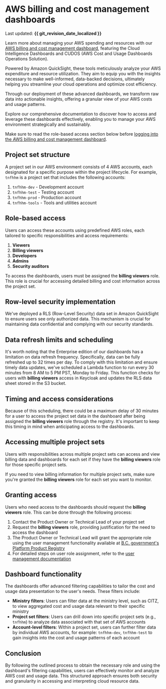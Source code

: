 # AWS billing and cost management dashboards

Last updated: **{{ git_revision_date_localized }}**

Learn more about  managing your AWS spending and resources with our [AWS billing and cost management dashboard](https://loginproxy.gov.bc.ca/auth/realms/public-cloud/protocol/saml/clients/amazon-qs), featuring the Cloud Intelligence Dashboards and CUDOS (AWS Cost and Usage Dashboards Operations Solution).

Powered by Amazon QuickSight, these tools meticulously analyze your AWS expenditure and resource utilization. They aim to equip you with the insights necessary to make well-informed, data-backed decisions, ultimately helping you streamline your cloud operations and optimize cost efficiency.

Through our deployment of these advanced dashboards, we transform raw data into actionable insights, offering a granular view of your AWS costs and usage patterns.

Explore our comprehensive documentation to discover how to access and leverage these dashboards effectively, enabling you to manage your AWS environment strategically and sustainably.

Make sure to read the role-based access section below before [logging into the AWS billing and cost management dashboard](https://loginproxy.gov.bc.ca/auth/realms/public-cloud/protocol/saml/clients/amazon-qs).

## Project set structure

A project set in our AWS environment consists of 4 AWS accounts, each designated for a specific purpose within the project lifecycle. For example, `tnfhhm` is a project set that includes the following accounts:

1. `tnfhhm-dev` - Development account
2. `tnfhhm-test` - Testing account
3. `tnfhhm-prod` - Production account
4. `tnfhhm-tools` - Tools and utilities account

## Role-based access

Users can access these accounts using predefined AWS roles, each tailored to specific responsibilities and access requirements:

1. **Viewers**
2. **Billing viewers**
3. **Developers**
4. **Admins**
5. **Security auditors**

To access the dashboards, users must be assigned the **billing viewers** role. This role is crucial for accessing detailed billing and cost information across the project set.

## Row-level security implementation
We've deployed a RLS (Row-Level Security) data set in Amazon QuickSight to ensure users see only authorized data. This mechanism is crucial for maintaining data confidential and complying with our security standards.

## Data refresh limits and scheduling
It's worth noting that the Enterprise edition of our dashboards has a limitation on data refresh frequency. Specifically, data can be fully refreshed up to 32 times per day. To comply with this limitation and ensure timely data updates, we've scheduled a Lambda function to run every 30 minutes from 8 AM to 5 PM PST, Monday to Friday. This function checks for users with **billing viewers** access in Keycloak and updates the RLS data sheet stored in the S3 bucket.

## Timing and access considerations
Because of this scheduling, there could be a maximum delay of 30 minutes for a user to access the project set data in the dashboard after being assigned the **billing viewers** role through the registry. It's important to keep this timing in mind when anticipating access to the dashboards.

## Accessing multiple project sets
Users with responsibilities across multiple project sets can access and view billing data and dashboards for each set if they have the **billing viewers** role for those specific project sets.

If you need to view billing information for multiple project sets, make sure you're granted the **billing viewers** role for each set you want to monitor.

## Granting access

Users who need access to the dashboards should request the **billing viewers** role. This can be done through the following process:

1. Contact the Product Owner or Technical Lead of your project set
2. Request the **billing viewers** role, providing justification for the need to access the dashboard
3. The Product Owner or Technical Lead will grant the appropriate role using the user management functionality available at [B.C. government's Platform Product Registry](https://registry.developer.gov.bc.ca/public-cloud/products/all)
4. For detailed steps on user role assignment, refer to the [user management documentation](https://developer.gov.bc.ca/docs/default/component/public-cloud-techdocs/user-management/)


## Dashboard functionality

The dashboards offer advanced filtering capabilities to tailor the cost and usage data presentation to the user's needs. These filters include:

- **Ministry filters**: Users can filter data at the ministry level, such as CITZ, to view aggregated cost and usage data relevant to their specific ministry
- **Project set filters**: Users can drill down into specific project sets (e.g., `tnfhhm`) to analyze data associated with that set of AWS accounts
- **Account-level filters**: Within a project set, users can further filter data by individual AWS accounts, for example: `tnfhhm-dev`, `tnfhhm-test` to gain insights into the cost and usage patterns of each account

## Conclusion

By following the outlined process to obtain the necessary role and using the dashboard's filtering capabilities, users can effectively monitor and analyze AWS cost and usage data. This structured approach ensures both security and granularity in accessing and interpreting cloud resource data.
